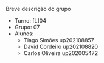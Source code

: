 Breve descrição do grupo

* Turno: [L]04
* Grupo: 07
* Alunos:
    - Tiago Simões up202108857
    - David Cordeiro up202108820
    - Carlos Oliveira up202005472
